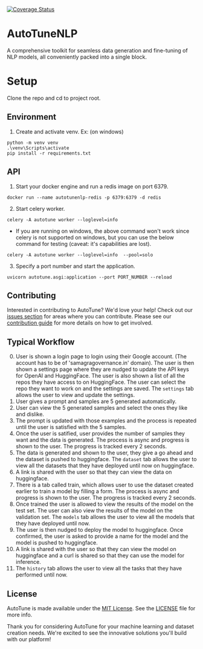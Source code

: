[![Coverage Status](https://coveralls.io/repos/github/ChakshuGautam/AutoTuneNLP/badge.svg?branch=main)](https://coveralls.io/github/ChakshuGautam/AutoTuneNLP?branch=main)

# AutoTuneNLP
A comprehensive toolkit for seamless data generation and fine-tuning of NLP models, all conveniently packed into a single block.

# Setup

Clone the repo and cd to project root.

## Environment
1. Create and activate venv. Ex:
(on windows)
```
python -m venv venv
.\venv\Scripts\activate
pip install -r requirements.txt
```

## API
1. Start your docker engine and run a redis image on port 6379.
```
docker run --name autotunenlp-redis -p 6379:6379 -d redis
```
2. Start celery worker.
```
celery -A autotune worker --loglevel=info
```
- If you are running on windows, the above command won't work since celery is not supported on windows, but you can use the below command for testing (caveat: it's capabilities are lost).
```
celery -A autotune worker --loglevel=info  --pool=solo
```
3. Specify a port number and start the application.
```
uvicorn autotune.asgi:application --port PORT_NUMBER --reload
```

## Contributing
Interested in contributing to AutoTune? We'd love your help! Check out our [issues section](https://github.com/BharatSahAIyak/autotune/issues) for areas where you can contribute. Please see our [contribution guide](CONTRIBUTION.md) for more details on how to get involved.


## Typical Workflow
0. User is shown a login page to login using their Google account. (The account has to be of 'samagragovernance.in' domain). The user is then shown a settings page where they are nudged to update the API keys for OpenAI and HuggingFace. The user is also shown a list of all the repos they have access to on HuggingFace. The user can select the repo they want to work on and the settings are saved. The `settings` tab allows the user to view and update the settings.
1. User gives a prompt and samples are 5 generated automatically.
2. User can view the 5 generated samples and select the ones they like and dislike.
3. The prompt is updated with those examples and the process is repeated until the user is satisfied with the 5 samples.
4. Once the user is satified, user provides the number of samples they want and the data is generated. The process is async and progress is shown to the user. The progress is tracked every 2 seconds.
5. The data is generated and shown to the user, they give a go ahead and the dataset is pushed to huggingface. The `dataset` tab allows the user to view all the datasets that they have deployed until now on huggingface.
6. A link is shared with the user so that they can view the data on huggingface.
7. There is a tab called train, which allows user to use the dataset created earlier to train a model by filling a form. The process is async and progress is shown to the user. The progress is tracked every 2 seconds.
8. Once trained the user is allowed to view the results of the model on the test set. The user can also view the results of the model on the validation set. The `models` tab allows the user to view all the models that they have deployed until now.
9. The user is then nudged to deploy the model to huggingface. Once confirmed, the user is asked to provide a name for the model and the model is pushed to huggingface.
10. A link is shared with the user so that they can view the model on huggingface and a curl is shared so that they can use the model for inference.
11. The `history` tab allows the user to view all the tasks that they have performed until now.



## License

AutoTune is made available under the [MIT License](LICENSE). See the [LICENSE](https://opensource.org/licenses/MIT) file for more info.

Thank you for considering AutoTune for your machine learning and dataset creation needs. We're excited to see the innovative solutions you'll build with our platform!

